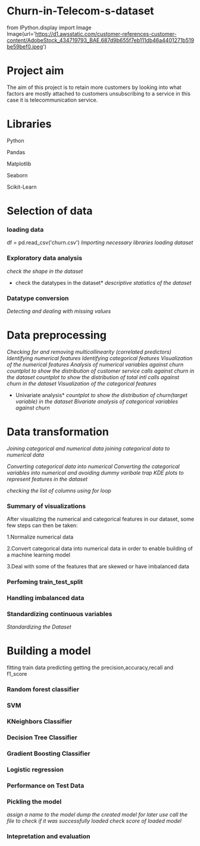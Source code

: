 # Churn-in-Telecom-s-dataset

from IPython.display import Image
Image(url='https://d1.awsstatic.com/customer-references-customer-content/AdobeStock_434719793_BAE.687d9b655f7eb111db46a4401271b519be59bef0.jpeg')

# Project aim
The aim of this project is to retain more customers by looking into what factors are mostly attached to customers unsubscribing to a service in this case it is telecommunication service.

# Libraries
Python

Pandas

Matplotlib

Seaborn

Scikit-Learn

# Selection of data

### loading data
df = pd.read_csv('churn.csv')
*Importing necessary libraries*
*loading dataset*

### Exploratory data analysis
*check the shape in the dataset*
* check the datatypes in the dataset*
*descriptive statistics of the dataset*

### Datatype conversion
*Detecting and dealing with missing values*


# Data preprocessing
*Checking for and removing multicollinearity (correlated predictors)*
*Identifying numerical features*
*Identifying categorical features*
*Visualization of the numerical features*
*Analysis of numerical variables against churn*
*countplot to show the distribution of customer service calls against churn in the dataset*
*countplot to show the distribution of total intl calls against churn in the dataset*
*Visualization of the categorical features*
* Univariate analysis*
*countplot to show the distribution of churn(target variable) in the dataset*
*Bivariate analysis of categorical variables against churn*

# Data transformation

*Joining categorical and numerical data*
*joining categorical data to numerical data*

*Converting categorical data into numerical*
*Converting the categorical variables into numerical and avoiding dummy varibale trap*
*KDE plots to represent features in the dataset*
 
*checking the list of columns using for loop*

### Summary of visualizations

After visualizing the numerical and categorical features in our dataset, some few steps can then be taken:

1.Normalize numerical data

2.Convert categorical data into numerical data in order to enable building of a machine learning model

3.Deal with some of the features that are skewed or have imbalanced data 

### Perfoming train_test_split
### Handling imbalanced data

### Standardizing continuous variables
*Standardizing the Dataset*


# Building a model
fitting train data
predicting 
getting the precision,accuracy,recall and f1_score

### Random forest classifier

### SVM
### KNeighbors Classifier

### Decision Tree Classifier

### Gradient Boosting Classifier

### Logistic regression

### Performance on Test Data

### Pickling the model

*assign a name to the model*
*dump the created model for later use*
*call the file to check if it was successfully loaded*
*check score of loaded model*

### Intepretation and evaluation










